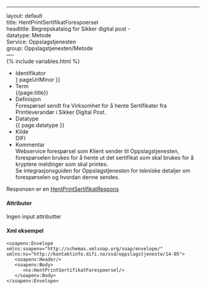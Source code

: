 -----

layout: default  
title: HentPrintSertifikatForespoersel  
headtitle: Begrepskatalog for Sikker digital post -  
datatype: Metode  
Service: Oppslagstjenesten  
group: Oppslagstjenesten/Metode  
—-  
{% include variables.html %}

  - Identifikator  
    <span style="{ pageUrlMinor ;">[}]({{)</span> pageUrlMinor }}
  - Term  
    {{page.title}}
  - Definisjon  
    Forespørsel sendt fra Virksomhet for å hente Sertifikater fra
    Printleverandør i Sikker Digital Post.
  - Datatype  
    {{ page.datatype }}
  - Kilde  
    DIFI
  - Kommentar  
    Webservice forespørsel som Klient sender til Oppslagstjenesten,
    forespørselen brukes for å hente ut det sertifikat som skal brukes
    for å kryptere meldinger som skal printes.  
    Se integrasjonsguiden for Oppslagstjenesten for tekniske detaljer om
    forespørselen og hvordan denne sendes.

Responsen er en [HentPrintSertifikatRespons](HentPrintSertifikatRespons)

#### Attributer

Ingen input attributter

#### Xml eksempel

``` brush: xml; toolbar: false
<soapenv:Envelope xmlns:soapenv="http://schemas.xmlsoap.org/soap/envelope/" xmlns:ns="http://kontaktinfo.difi.no/xsd/oppslagstjeneste/14-05">
   <soapenv:Header/>
   <soapenv:Body>
      <ns:HentPrintSertifikatForespoersel/>
   </soapenv:Body>
</soapenv:Envelope>
```
